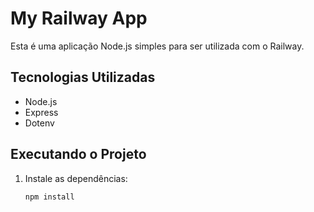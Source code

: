 # My Railway App

Esta é uma aplicação Node.js simples para ser utilizada com o Railway. 

## Tecnologias Utilizadas

- Node.js
- Express
- Dotenv

## Executando o Projeto

1. Instale as dependências:
   ```bash
   npm install
